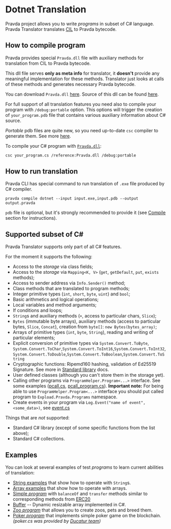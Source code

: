 # Dotnet Translation

Pravda project allows you to write _programs_ in subset of C\# language.
Pravda Translator translates [CIL](https://en.wikipedia.org/wiki/Common_Intermediate_Language) to Pravda bytecode.

## How to compile program
Pravda provides special `Pravda.dll` file with auxiliary methods for translation from CIL to Pravda bytecode.

This dll file serves **only as meta info** for translator, 
it __doesn't__ provide any meaningful implementation for these methods.
Translator just looks at calls of these methods and generates necessary Pravda bytecode.
 
You can download `Pravda.dll` [here](../../../PravdaDotNet/Pravda.dll).
Source of this dll can be found [here](../../../PravdaDotNet/Pravda.cs).

For full support of all translation features you need also to compile your program with `/debug:portable` option.
This options will trigger the creation of `your_program.pdb` file that contains various auxiliary information about C# source.
 
_Portable_ pdb files are quite new, so you need up-to-date `csc` compiler to generate them. See more [here](https://github.com/dotnet/core/blob/master/Documentation/diagnostics/portable_pdb.md).

To compile your C# program with [`Pravda.dll`](../../../dotnet-tests/resources/expload.dll):
```bash
csc your_program.cs /reference:Pravda.dll /debug:portable
```

## How to run translation

Pravda CLI has special command to run translation of `.exe` file produced by C# compiler.
```
pravda compile dotnet --input input.exe,input.pdb --output output.pravda
```
`pdb` file is optional, but it's strongly recommended to provide it (see [Compile](#how-to-compile-program) section for instructions). 

## Supported subset of C#

Pravda Translator supports only part of all C# features. 

For the moment it supports the following:
- Access to the _storage_ via class fields;
- Access to the _storage_ via `Mapping<K, V>` (`get`, `getDefault`, `put`, `exists` methods);
- Access to sender address via `Info.Sender()` method;
- Class methods that are translated to program methods; 
- Integer primitive types (`int`, `short`, `byte`, `uint`) and `bool`;
- Basic arithmetics and logical operations; 
- Local variables and method arguments;
- If conditions and loops;
- `String`s and auxiliary methods (`+`, access to particular chars, `Slice`);
- `Bytes` (immutable byte arrays), auxiliary methods (access to particular bytes, `Slice`, `Concat`), creation from `byte[]`: `new Bytes(bytes_array)`;
- Arrays of primitive types (`int`, `byte`, `String`), reading and writing of particular elements;
- Explicit conversion of primitive types via 
`System.Convert.ToByte`, `System.Convert.ToChar`,`System.Convert.ToInt16`,`System.Convert.ToInt32`,`System.Convert.ToDouble`,`System.Convert.ToBoolean`,`System.Convert.ToString`
- Cryptographic functions: Ripemd160 hashing, validation of Ed25519 Signature. See more in [Standard library](../vm/stdlib.md) docs.
- User defined classes (although you can't store them in the storage yet).
- Calling other programs via `ProgramHelper.Program<...>` interface.
See some examples ([pcall.cs](../../../dotnet-tests/resources/pcall.cs), [pcall_program.cs](../../../dotnet-tests/pcall_program.cs)).
**Important note:** For being able to use `ProgramHelper.Program<...>` interface you should put called program to `Expload.Pravda.Programs` namespace.
- Create events in your program via `Log.Event("name of event", <some_data>)`, see [event.cs](../../../dotnet-tests/resources/event.cs)

Things that are *not* supported:
- Standard C# library (except of some specific functions from the list above);
- Standard C# collections.

## Examples

You can look at several examples of test _programs_ to learn current abilities of translation:
- [String examples](../../../dotnet-tests/resources/strings.cs) that show how to operate with `String`s.
- [Array examples](../../../dotnet-tests/resources/arrays.cs) that show how to operate with arrays.
- [Simple _program_](../../../dotnet-tests/resources/smart_program.cs) with `balanceOf` and `transfer` methods similar to corresponding methods from [ERC20](https://theethereum.wiki/w/index.php/ERC20_Token_Standard)
- [Buffer](../../../testkit/src/test/resources/buffer.cs) -- Dynamic resizable array implemented in C#.
- [Zoo _program_](../../../dotnet-tests/resources/zoo_program.cs) that allows you to create zoos, pets and breed them.
- [Poker _program_](../../../testkit/src/test/resources/poker.cs) that implements simple poker game on the blockchain. _(poker.cs was provided by [Ducatur team](https://github.com/DucaturFw/ExploadHackathonContract))_

